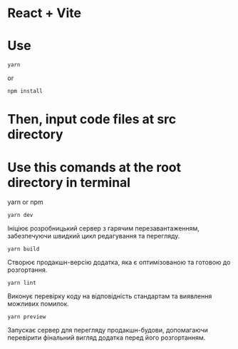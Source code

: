 # React + Vite

# Use

```
yarn
```
or
```
npm install
```
# Then, input code files at src directory

# Use this comands at the root directory in terminal
yarn or npm

```
yarn dev
```

Ініціює розробницький сервер з гарячим перезавантаженням,
забезпечуючи швидкий цикл редагування та перегляду.

```
yarn build
```

Створює продакшн-версію додатка, яка є оптимізованою та готовою
до розгортання.

```
yarn lint
```

Виконує перевірку коду на відповідність стандартам та виявлення
можливих помилок.

```
yarn preview
```

Запускає сервер для перегляду продакшн-будови, допомагаючи
перевірити фінальний вигляд додатка перед його розгортанням.